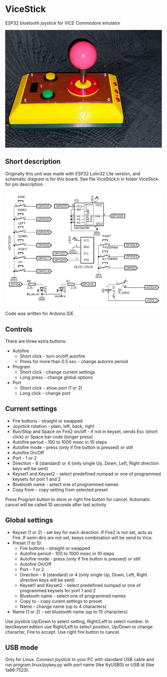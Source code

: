 # ViceStick
ESP32 bluetooth joystick for VICE Commodore emulator

![Unit view](/images/view.jpg)

## Short description
Originally this unit was made with ESP32 Lolin32 Lite version, and schematic diagram is for this board. See file ViceStick.h in folder ViceStick for pin description.

![Connection diagram for Lolin32 Lite board](/images/schematic.png)

Code was written for Arduino IDE.

## Controls

There are three extra buttons:

* Autofire
  * Short click - turn on/off autofire
  * Press for more than 0.5 sec - change autorire period
* Program
  * Short click - change current settings
  * Long press - change global options
* Port
  * Short click - show port (1 or 2)
  * Long click - change port

## Current settings

* Fire buttons - straight or swapped
* Joystick rotation - plain, left, back, right
* Run/Stop and Space on Fire2 on/off - if not in keyset, sends Esc (short click) or Space bar code (longer press)
* Autofire period - 100 to 1000 msec in 10 steps
* Autofire mode - press (only if fire button is pressed) or still
* Autofire On/Off
* Port - 1 or 2
* Direction - 8 (standard) or 4 (only single Up, Down, Left, Right direction
 keys will be sent)
* Keyset1 and Keyset2 - select predefined numpad or one of programmed keysets for port 1 and 2
* Bluetooth name - select one of programmed names
* Copy from - copy setting from selected preset

Press Program button to store or right fire button for cancel. Automatic cancel will be called 10 seconds after last activity

## Global settings

* Keyset (1 or 2) - set key for each direction. If Fire2 is not set, acts as Fire. If semi-dirs are not set, keeys combination will be send to Vice.
* Preset (1 to 5):
  * Fire buttons - straight or swapped
  * Autofire period - 100 to 1000 msec in 10 steps
  * Autofire mode - press (only if fire button is pressed) or still
  * Autofire On/Off
  * Port - 1 or 2
  * Direction - 8 (standard) or 4 (only single Up, Down, Left, Right direction keys will be sent)
  * Keyset1 and Keyset2 - select predefined numpad or one of programmed keysets for port 1 and 2
  * Bluetooth name - select one of programmed names
  * Copy to - copy curent settings to preset
  * Name - change name (up to 4 characters(
* Name (1 or 2) - set bluetooth name (up to 15 characters)

Use joystick Up/Down to select setting, Right/Left to select number. In text/keyset edition use Right/Left to select position, Up/Down to change character, Fire to accept. Use right fire button to cancel.

## USB mode

Only for Linux. Connect joystick to your PC with standard USB cable and run program linux/joykey.py with port name (like ttyUSB0) or USB id (like 1a86:7523).

